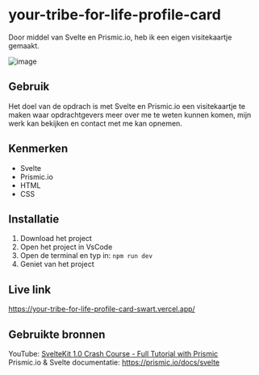 # your-tribe-for-life-profile-card

Door middel van Svelte en Prismic.io, heb ik een eigen visitekaartje gemaakt.

![image](https://github.com/Amberhva/your-tribe-for-life-profile-card/assets/112861033/ed12482e-136d-4ed3-8ed4-2a3f46023858)

## Gebruik
Het doel van de opdrach is met Svelte en Prismic.io een visitekaartje te maken waar opdrachtgevers meer over me te weten kunnen komen, mijn werk kan bekijken en contact met me kan opnemen.

## Kenmerken
* Svelte
* Prismic.io
* HTML
* CSS

## Installatie

1. Download het project
2. Open het project in VsCode
3. Open de terminal en typ in: ```npm run dev```
4. Geniet van het project

## Live link
https://your-tribe-for-life-profile-card-swart.vercel.app/

## Gebruikte bronnen
YouTube: [SvelteKit 1.0 Crash Course - Full Tutorial with Prismic](https://www.youtube.com/watch?v=mDQy0NsBrwg)
<br>
Prismic.io & Svelte documentatie: https://prismic.io/docs/svelte
